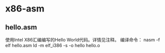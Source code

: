 # x86-asm
## hello.asm
使用Intel X86汇编编写的Hello World代码。详情见注释。
编译命令：
nasm -f elf hello.asm
ld -m elf_i386 -s -o hello hello.o


